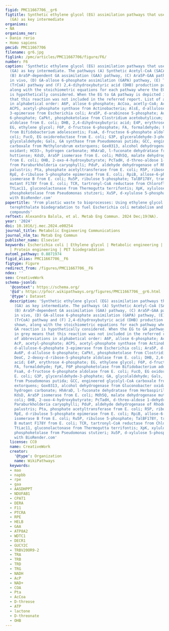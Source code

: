 ```yaml
---
figid: PMC11667706__gr6
figtitle: Synthetic ethylene glycol (EG) assimilation pathways that use glycolaldehyde
  (GA) as key intermediate
organisms:
- NA
organisms_ner:
- Danio rerio
- Homo sapiens
pmcid: PMC11667706
filename: gr6.jpg
figlink: /pmc/articles/PMC11667706/figure/F6/
number: F6
caption: 'Synthetic ethylene glycol (EG) assimilation pathways that use glycolaldehyde
  (GA) as key intermediate. The pathways (A) Synthetic Acetyl-CoA (SACA) pathway,
  (B) Ara5P-dependent GA assimilation (GAA) pathway, (C) Ara5P-GAA pathway applied
  in vivo, (D) GA-allose 6-phosphate assimilation (GAPA) pathway, (E) The tartronyl-CoA
  (TrCoA) pathway and (F) 2,4-dihydroxybutyric acid (DHB) production pathway are shown,
  along with the stoichiometric equations for each pathway where the EG to GA reaction
  is hypothetically considered. When the EG to GA pathway is depicted in grey means
  that this reaction was not included in the referred report. List of abbreviations
  in alphabetical order: A6P, allose 6-phosphate; AcCoa, acetly-CoA; AcP, acetyl-phosphate;
  ACPS, acetyl-phosphate synthase from Actinobacteria; AlsE, d-allulose-6-phosphate
  3-epimerase from Escherichia coli; Ara5P, d-arabinose 5-phosphate; Au6P, d-allulose
  6-phosphate; CaPkt, phosphoketolase from Clostridium acetobutylicum; DeoC, 2-deoxy-d-ribose-5-phosphate
  aldolase from E. coli; DHB, 2,4-dihydroxybutyric acid; E4P, erythrose 4-phosphate;
  EG, ethylene glycol; F6P, d-fructose 6-phosphate; FA, formaldehyde; FpK, F6P phosphoketolase
  from Bifidobacterium adolescentis; FsaA, d-fructose 6-phosphate aldolase from E.
  coli; FucO, EG oxidoreductase from E. coli; G3P, glyceraldehyde-3-phophate; GA,
  glycolaldehyde; Gals, GA synthase from Pseudomonas putida; GCC, engineered glycolyl-CoA
  carboxale from Methylorubrum extorquens; Gox0313, alcohol dehydrogenase from Gluconobacter
  oxidant; HCO3−, hydrogen carbonate; HhAraD, l-fuconate dehydratase from Herbaspirillum
  huttiense; KdsD, Ara5P isomerase from E. coli; Mdh5Q, malate dehydrogenase mutant
  from E. coli; OHB, 2-oxo-4-hydroxybutyrate; PcTadH, d-threo-aldose 1-dehydrogenase
  from Paraburkholderia caryophylli; PduP, aldehyde dehydrogenase of Rhodopseudomonas
  palustris; Pta, phosphate acetyltransferase from E. coli; R5P, ribose 5-phosphate;
  RpE, d-ribulose 5-phosphate epimerase from E. coli; RpiB, allose-6-phosphate isomerase/R5P
  isomerase B from E. coli; Ru5P, ribulose 5-phosphate; TalBF178Y, transaldolase B
  mutant F178Y from E. coli; TCR, tartronyl-CoA reductase from Chloroflexus aurantiacu;
  TtLac11, gluconolactonase from Thermogutta terrifontis; XpK, xylulose 5-phosphate
  phosphoketolase from Pseudomonas stutzeri; Xu5P, d-xylulose 5-phosphate. Created
  with BioRender.com'
papertitle: 'From plastic waste to bioprocesses: Using ethylene glycol from polyethylene
  terephthalate biodegradation to fuel Escherichia coli metabolism and produce value-added
  compounds'
reftext: Alexandra Balola, et al. Metab Eng Commun. 2024 Dec;19(NA).
year: '2024'
doi: 10.1016/j.mec.2024.e00254
journal_title: Metabolic Engineering Communications
journal_nlm_ta: Metab Eng Commun
publisher_name: Elsevier
keywords: Escherichia coli | Ethylene glycol | Metabolic engineering | Synthetic biology
  | Protein engineering | PET biodegradation
automl_pathway: 0.8871974
figid_alias: PMC11667706__F6
figtype: Figure
redirect_from: /figures/PMC11667706__F6
ndex: ''
seo: CreativeWork
schema-jsonld:
  '@context': https://schema.org/
  '@id': https://pfocr.wikipathways.org/figures/PMC11667706__gr6.html
  '@type': Dataset
  description: 'Synthetic ethylene glycol (EG) assimilation pathways that use glycolaldehyde
    (GA) as key intermediate. The pathways (A) Synthetic Acetyl-CoA (SACA) pathway,
    (B) Ara5P-dependent GA assimilation (GAA) pathway, (C) Ara5P-GAA pathway applied
    in vivo, (D) GA-allose 6-phosphate assimilation (GAPA) pathway, (E) The tartronyl-CoA
    (TrCoA) pathway and (F) 2,4-dihydroxybutyric acid (DHB) production pathway are
    shown, along with the stoichiometric equations for each pathway where the EG to
    GA reaction is hypothetically considered. When the EG to GA pathway is depicted
    in grey means that this reaction was not included in the referred report. List
    of abbreviations in alphabetical order: A6P, allose 6-phosphate; AcCoa, acetly-CoA;
    AcP, acetyl-phosphate; ACPS, acetyl-phosphate synthase from Actinobacteria; AlsE,
    d-allulose-6-phosphate 3-epimerase from Escherichia coli; Ara5P, d-arabinose 5-phosphate;
    Au6P, d-allulose 6-phosphate; CaPkt, phosphoketolase from Clostridium acetobutylicum;
    DeoC, 2-deoxy-d-ribose-5-phosphate aldolase from E. coli; DHB, 2,4-dihydroxybutyric
    acid; E4P, erythrose 4-phosphate; EG, ethylene glycol; F6P, d-fructose 6-phosphate;
    FA, formaldehyde; FpK, F6P phosphoketolase from Bifidobacterium adolescentis;
    FsaA, d-fructose 6-phosphate aldolase from E. coli; FucO, EG oxidoreductase from
    E. coli; G3P, glyceraldehyde-3-phophate; GA, glycolaldehyde; Gals, GA synthase
    from Pseudomonas putida; GCC, engineered glycolyl-CoA carboxale from Methylorubrum
    extorquens; Gox0313, alcohol dehydrogenase from Gluconobacter oxidant; HCO3−,
    hydrogen carbonate; HhAraD, l-fuconate dehydratase from Herbaspirillum huttiense;
    KdsD, Ara5P isomerase from E. coli; Mdh5Q, malate dehydrogenase mutant from E.
    coli; OHB, 2-oxo-4-hydroxybutyrate; PcTadH, d-threo-aldose 1-dehydrogenase from
    Paraburkholderia caryophylli; PduP, aldehyde dehydrogenase of Rhodopseudomonas
    palustris; Pta, phosphate acetyltransferase from E. coli; R5P, ribose 5-phosphate;
    RpE, d-ribulose 5-phosphate epimerase from E. coli; RpiB, allose-6-phosphate isomerase/R5P
    isomerase B from E. coli; Ru5P, ribulose 5-phosphate; TalBF178Y, transaldolase
    B mutant F178Y from E. coli; TCR, tartronyl-CoA reductase from Chloroflexus aurantiacu;
    TtLac11, gluconolactonase from Thermogutta terrifontis; XpK, xylulose 5-phosphate
    phosphoketolase from Pseudomonas stutzeri; Xu5P, d-xylulose 5-phosphate. Created
    with BioRender.com'
  license: CC0
  name: CreativeWork
  creator:
    '@type': Organization
    name: WikiPathways
  keywords:
  - mao
  - napbb
  - rpe
  - gaa
  - AASDHPPT
  - NDUFAB1
  - CPAT1
  - DERA
  - F11
  - PTCRA
  - RPE
  - HELB
  - GAA
  - ATP8A2
  - WDTC1
  - DECR1
  - GUCY2C
  - TRBV20OR9-2
  - TRA
  - TRB
  - TRD
  - TRG
  - NADH
  - AcP
  - NAD+
  - COA
  - Pta
  - AcCoa
  - D-threose
  - ATP
  - lactone
  - D-threonate
  - OHB
---
```

